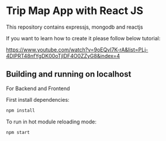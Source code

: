 # Trip Map App with React JS

This repository contains expressjs, mongodb and reactjs


If you want to learn how to create it please follow below tutorial:

https://www.youtube.com/watch?v=9oEQvI7K-rA&list=PLj-4DlPRT48nfYgDK00oTjlDF4O0ZZyG8&index=4


## Building and running on localhost

For Backend and Frontend 

First install dependencies:

```sh
npm install
```

To run in hot module reloading mode:

```sh
npm start
```


